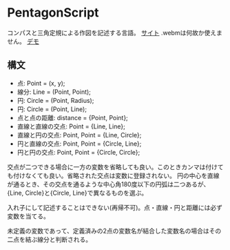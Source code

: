 # PentagonScript

コンパスと三角定規による作図を記述する言語。
[サイト](https://season1618.github.io/PentagonScript/)
.webmは何故か使えません。
[デモ](https://github.com/season1618/PentagonScript/public/demo.mp4)

## 構文

- 点: Point = (x, y);
- 線分: Line = (Point, Point);
- 円: Circle = (Point, Radius);
- 円: Circle = (Point, Line);
- 点と点の距離: distance = {Point, Point};
- 直線と直線の交点: Point = {Line, Line};
- 直線と円の交点: Point, Point = {Line, Circle};
- 円と直線の交点: Point, Point = {Circle, Line};
- 円と円の交点: Point, Point = {Circle, Circle};

交点が二つできる場合に一方の変数を省略しても良い。このときカンマは付けても付けなくても良い。省略された交点は変数に登録されない。
円の中心を直線が通るとき、その交点を通るような中心角180度以下の円弧は二つあるが、{Line, Circle}と{Circle, Line}で異なるものを選ぶ。

入れ子にして記述することはできない(再帰不可)。点・直線・円と距離には必ず変数を当てる。

未定義の変数であって、定義済みの2点の変数名が結合した変数名の場合はその二点を結ぶ線分と判断される。
